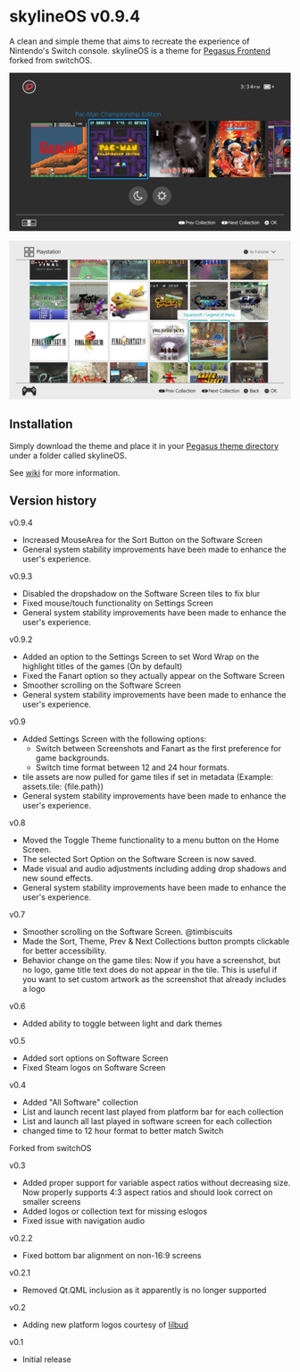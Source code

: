 # skylineOS v0.9.4

A clean and simple theme that aims to recreate the experience of Nintendo's Switch console. skylineOS is a theme for [Pegasus Frontend](http://pegasus-frontend.org/) forked from switchOS.

![skylineOS Pegasus theme](assets/images/screenshot_bar_start.png)

![skylineOS Pegasus theme](assets/images/screenshot_allsoft_ps1.png)

## Installation

Simply download the theme and place it in your [Pegasus theme directory](http://pegasus-frontend.org/docs/user-guide/installing-themes/) under a folder called skylineOS.

See [wiki](https://github.com/RBertoCases/skylineOS/wiki) for more information.

## Version history

v0.9.4

- Increased MouseArea for the Sort Button on the Software Screen
- General system stability improvements have been made to enhance the user's experience.

v0.9.3

- Disabled the dropshadow on the Software Screen tiles to fix blur
- Fixed mouse/touch functionality on Settings Screen
- General system stability improvements have been made to enhance the user's experience.

v0.9.2

- Added an option to the Settings Screen to set Word Wrap on the highlight titles of the games (On by default)
- Fixed the Fanart option so they actually appear on the Software Screen
- Smoother scrolling on the Software Screen
- General system stability improvements have been made to enhance the user's experience.

v0.9

- Added Settings Screen with the following options:
  - Switch between Screenshots and Fanart as the first preference for game backgrounds.
  - Switch time format between 12 and 24 hour formats.
- tile assets are now pulled for game tiles if set in metadata (Example: assets.tile: {file.path})
- General system stability improvements have been made to enhance the user's experience.

v0.8

- Moved the Toggle Theme functionality to a menu button on the Home Screen.
- The selected Sort Option on the Software Screen is now saved.
- Made visual and audio adjustments including adding drop shadows and new sound effects.
- General system stability improvements have been made to enhance the user's experience.

v0.7

- Smoother scrolling on the Software Screen. @timbiscuits
- Made the Sort, Theme, Prev & Next Collections button prompts clickable for better accessibility.
- Behavior change on the game tiles: Now if you have a screenshot, but no logo, game title text does do not appear in the tile. This is useful if you want to set custom artwork as the screenshot that already includes a logo

v0.6

- Added ability to toggle between light and dark themes

v0.5

- Added sort options on Software Screen
- Fixed Steam logos on Software Screen

v0.4

- Added "All Software" collection
- List and launch recent last played from platform bar for each collection
- List and launch all last played in software screen for each collection
- changed time to 12 hour format to better match Switch

Forked from switchOS

v0.3

- Added proper support for variable aspect ratios without decreasing size. Now properly supports 4:3 aspect ratios and should look correct on smaller screens
- Added logos or collection text for missing eslogos
- Fixed issue with navigation audio

v0.2.2

- Fixed bottom bar alignment on non-16:9 screens

v0.2.1

- Removed Qt.QML inclusion as it apparently is no longer supported

v0.2

- Adding new platform logos courtesy of [lilbud](https://github.com/lilbud/es-theme-switch)

v0.1

- Initial release
